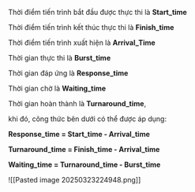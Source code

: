 

Thời điểm tiến trình bắt đầu được thực thi là **Start_time**

Thời điểm tiến trình kết thúc thực thi là **Finish_time**

Thời điểm tiến trình xuất hiện là **Arrival_Time**

Thời gian thực thi là **Burst_time**

Thời gian đáp ứng là **Response_time**

Thời gian chờ là **Waiting_time**

Thời gian hoàn thành là **Turnaround_time**,

khi đó, công thức bên dưới có thể được áp dụng:

**Response_time = Start_time - Arrival_time**

**Turnaround_time = Finish_time - Arrival_time**

**Waiting_time = Turnaround_time - Burst_time**






![[Pasted image 20250323224948.png]]